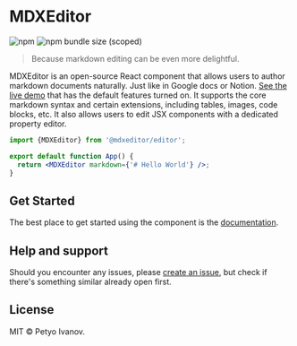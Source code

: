 # MDXEditor

![npm](https://img.shields.io/npm/v/@mdxeditor/editor)
![npm bundle size (scoped)](https://img.shields.io/bundlephobia/minzip/@mdxeditor/editor)

> Because markdown editing can be even more delightful.

MDXEditor is an open-source React component that allows users to author markdown documents naturally. Just like in Google docs or Notion. [See the live demo](https://mdxeditor.dev/editor/demo) that has the default features turned on. It supports the core markdown syntax and certain extensions, including tables, images, code blocks, etc. It also allows users to edit JSX components with a dedicated property editor.

```jsx
import {MDXEditor} from '@mdxeditor/editor';

export default function App() {
  return <MDXEditor markdown={'# Hello World'} />;
}
```
## Get Started

The best place to get started using the component is the [documentation](https://mdxeditor.dev/editor/docs/getting-started).

## Help and support

Should you encounter any issues, please [create an issue](https://github.com/mdx-editor/editor/issues), but check if there's something similar already open first.

## License

MIT &copy; Petyo Ivanov.
